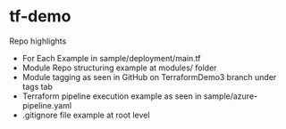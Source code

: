# tf-demo
Repo highlights
- For Each Example in sample/deployment/main.tf
- Module Repo structuring example at modules/ folder
- Module tagging as seen in GitHub on TerraformDemo3 branch under tags tab
- Terraform pipeline execution example as seen in sample/azure-pipeline.yaml
- .gitignore file example at root level

